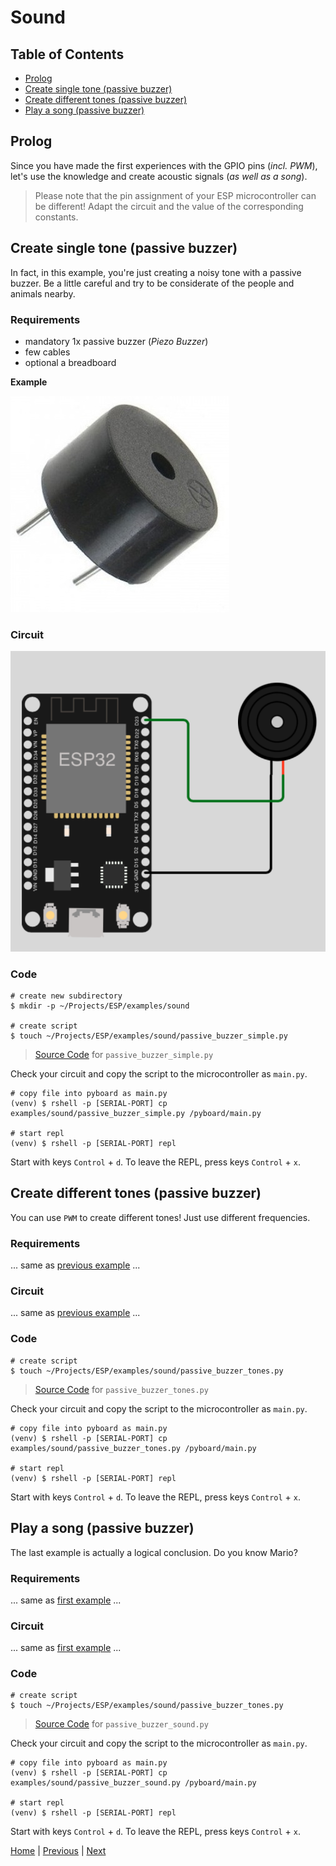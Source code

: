 # Sound

## Table of Contents

- [Prolog](#prolog)
- [Create single tone (passive buzzer)](#create-single-tone-passive-buzzer)
- [Create different tones (passive buzzer)](#create-different-tones-passive-buzzer)
- [Play a song (passive buzzer)](#play-a-song-passive-buzzer)

## Prolog

Since you have made the first experiences with the GPIO pins (_incl. PWM_), let's use the knowledge and create acoustic signals (_as well as a song_).

> Please note that the pin assignment of your ESP microcontroller can be different! Adapt the circuit and the value of the corresponding constants.

## Create single tone (passive buzzer)

In fact, in this example, you're just creating a noisy tone with a passive buzzer. Be a little careful and try to be considerate of the people and animals nearby.

### Requirements

- mandatory 1x passive buzzer (_Piezo Buzzer_)
- few cables 
- optional a breadboard

**Example**

![piezo_buzzer.jpg](../images/modules/piezo_buzzer.jpg)

### Circuit

![010_circuit_diagram_passive_buzzer.png](../images/circuits/007_circuit_diagram_passive_buzzer.png)

### Code

```shell
# create new subdirectory
$ mkdir -p ~/Projects/ESP/examples/sound

# create script
$ touch ~/Projects/ESP/examples/sound/passive_buzzer_simple.py
```

> [Source Code](../examples/sound/passive_buzzer_simple.py) for `passive_buzzer_simple.py`

Check your circuit and copy the script to the microcontroller as `main.py`.

```shell
# copy file into pyboard as main.py
(venv) $ rshell -p [SERIAL-PORT] cp examples/sound/passive_buzzer_simple.py /pyboard/main.py

# start repl
(venv) $ rshell -p [SERIAL-PORT] repl
```

Start with keys `Control` + `d`. To leave the REPL, press keys `Control` + `x`.

## Create different tones (passive buzzer)

You can use `PWM` to create different tones! Just use different frequencies.

### Requirements

... same as [previous example](#requirements) ...

### Circuit

... same as [previous example](#circuit) ...

### Code

```shell
# create script
$ touch ~/Projects/ESP/examples/sound/passive_buzzer_tones.py
```

> [Source Code](../examples/sound/passive_buzzer_tones.py) for `passive_buzzer_tones.py`

Check your circuit and copy the script to the microcontroller as `main.py`.

```shell
# copy file into pyboard as main.py
(venv) $ rshell -p [SERIAL-PORT] cp examples/sound/passive_buzzer_tones.py /pyboard/main.py

# start repl
(venv) $ rshell -p [SERIAL-PORT] repl
```

Start with keys `Control` + `d`. To leave the REPL, press keys `Control` + `x`.

## Play a song (passive buzzer)

The last example is actually a logical conclusion. Do you know Mario?

### Requirements

... same as [first example](#requirements) ...

### Circuit

... same as [first example](#circuit) ...

### Code

```shell
# create script
$ touch ~/Projects/ESP/examples/sound/passive_buzzer_tones.py
```

> [Source Code](../examples/sound/passive_buzzer_sound.py) for `passive_buzzer_sound.py`

Check your circuit and copy the script to the microcontroller as `main.py`.

```shell
# copy file into pyboard as main.py
(venv) $ rshell -p [SERIAL-PORT] cp examples/sound/passive_buzzer_sound.py /pyboard/main.py

# start repl
(venv) $ rshell -p [SERIAL-PORT] repl
```

Start with keys `Control` + `d`. To leave the REPL, press keys `Control` + `x`.

[Home](https://github.com/Lupin3000/ESP) | [Previous](./006_gpio_basic_tutorials.md) | [Next](./008_motor_tutorials.md)
